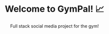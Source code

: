 <h1 align="center">Welcome to GymPal! 📈</h1> 
<p align="center">Full stack social media project for the gym!
   <br />
   <!--
    <a href="https://www.gympal.kisho.uk/" target="_blank">Visit</a>
 
   -->
      .  
    <a href="https://github.com/Kisokumar/gym-pal/issues">Report Bug</a>
    ·
    <a href="https://github.com/Kisokumar/gym-pal/issues">Request Feature</a>
  </p>
</p>
<details open="open">
  <summary><h2 style="display: inline-block">  🚀 About
 </h2></summary>

<p>Track your workouts and keep up to date with your friends progress. Visualise your progress, get tips and compare with friends.</p>
</details>

---

<details open="open">
  <summary><h2 style="display: inline-block"> 💻&nbsp; Technologies used
 </h2></summary>

![NextJS](https://img.shields.io/badge/next.js-000000?style=for-the-badge&logo=nextdotjs&logoColor=white)&emsp;
![React](https://img.shields.io/badge/React-20232A?style=for-the-badge&logo=react&logoColor=61DAFB)&emsp;
![Jest](https://img.shields.io/badge/Jest-C21325?style=for-the-badge&logo=jest&logoColor=white)&emsp;
![ChakraUI](https://img.shields.io/badge/Chakra--UI-319795?style=for-the-badge&logo=chakra-ui&logoColor=white)&emsp;
![Express](https://img.shields.io/badge/Express.js-000000?style=for-the-badge&logo=express&logoColor=white)
![TypeScript](https://img.shields.io/badge/TypeScript-007ACC?style=for-the-badge&logo=typescript&logoColor=white)&emsp;
![GraphQL](https://img.shields.io/badge/GraphQl-E10098?style=for-the-badge&logo=graphql&logoColor=white)&emsp;
![Apollo](https://img.shields.io/badge/Apollo%20GraphQL-311C87?&style=for-the-badge&logo=Apollo%20GraphQL&logoColor=white)&emsp;
![Postgres](https://img.shields.io/badge/PostgreSQL-316192?style=for-the-badge&logo=postgresql&logoColor=white)&emsp;
![Redis](https://img.shields.io/badge/redis-CC0000.svg?&style=for-the-badge&logo=redis&logoColor=white)&emsp;
![ESLint](https://img.shields.io/badge/eslint-3A33D1?style=for-the-badge&logo=eslint&logoColor=white)&emsp;

</details>

---

<details open="open">
  <summary><h2 style="display: inline-block"> ⚙️ Installation </h2></summary>

Make sure you have `node`, `git` and `npm` installed before beginning.

```bash
# clone repo
git clone https://github.com/Kisokumar/gym-pal
cd gym-pal

# install server packages
cd server
yarn install --silent

cd ..

# install client packages
cd client
yarn install --silent
```

<span style="color:red">

> 🔒 Create and populate your .env file.

</span>

</details>

---

<details open="open"><summary><h2 style="display: inline-block"> 💻 Usage (devserver & deploy)
 </h2></summary>

Make sure you have completed installation in the section above.

> ♻️ Run a devserver :

```bash
# terminal 1 (watches and rebuilds server dist)
cd gym-pal/server
yarn watch

# terminal 2 (runs graphql server)
cd gym-pal/server
yarn dev

# terminal 3 (runs nextjs client)
cd gym-pal/client
yarn dev

# client
open http://localhost:3000

# graphql dev playground
open http://localhost:4000/graphql
```

</details>

---

<details>
  <summary><h2 style="display: inline-block"> 📝 Features
 </h2></summary>

- [x] GraphQL resolvers

</details>
